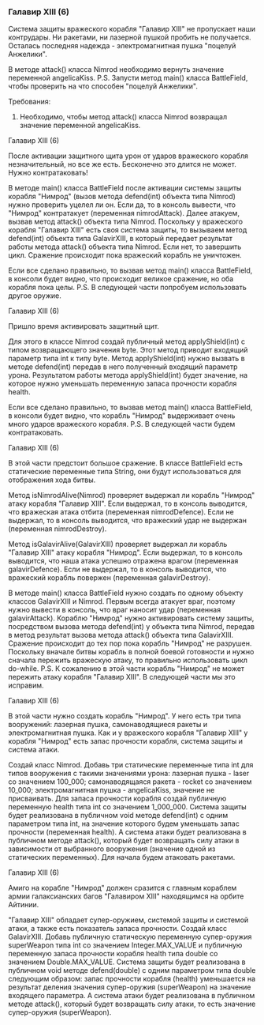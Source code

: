 
### Галавир XIII (6)

Система защиты вражеского корабля &quot;Галавир XIII&quot; не пропускает наши контрудары. Ни ракетами, ни лазерной пушкой пробить не получается.
Осталась последняя надежда - электромагнитная пушка &quot;поцелуй Анжелики&quot;.

В методе attack() класса Nimrod необходимо вернуть значение переменной angelicaKiss.
P.S.
Запусти метод main() класса BattleField, чтобы проверить на что способен &quot;поцелуй Анжелики&quot;.


Требования:
1.	Необходимо, чтобы метод attack() класса Nimrod возвращал значение переменной angelicaKiss.


Галавир XIII (6)

После активации защитного щита урон от ударов вражеского корабля незначительный, но все же есть. Бесконечно это длится не может.
Нужно контратаковать!

В методе main() класса BattleField после активации системы защиты корабля &quot;Нимрод&quot; (вызов метода defend(int) объекта типа Nimrod)
нужно проверить уцелел ли он.
Если да, то в консоль вывести, что &quot;Нимрод&quot; контратакует (переменная nimrodAttack).
Далее атакуем, вызвав метод attack() объекта типа Nimrod.
Поскольку у вражеского корабля &quot;Галавир XIII&quot; есть своя система защиты, то вызываем метод defend(int) объекта типа GalavirXIII, в который
передает результат работы метода attack() объекта типа Nimrod.
Если нет, то завершить цикл.
Сражение происходит пока вражеский корабль не уничтожен.

Если все сделано правильно, то вызвав метод main() класса BattleField, в консоли будет видно, что происходит великое сражение, но оба корабля
пока целы.
P.S.
В следующей части попробуем использовать другое оружие.



Галавир XIII (6)

Пришло время активировать защитный щит.

Для этого в классе Nimrod создай публичный метод applyShield(int) с типом возвращающего значения byte.
Этот метод приводит входящий параметр типа int к типу byte. Метод applyShield(int) нужно вызвать в методе
defend(int) передав в него полученный входящий параметр урона. Результатом работы метода applyShield(int) будет значение, на
которое нужно уменьшать переменную запаса прочности корабля health.

Если все сделано правильно, то вызвав метод main() класса BattleField, в консоли будет видно, что корабль &quot;Нимрод&quot; выдерживает
очень много ударов вражеского корабля.
P.S.
В следующей части будем контратаковать.



Галавир XIII (6)

В этой части предстоит большое сражение. В классе BattleField есть статические переменные типа String, они будут использоваться
для отображения хода битвы.

Метод isNimrodAlive(Nimrod) проверяет выдержал ли корабль &quot;Нимрод&quot; атаку корабля &quot;Галавир XIII&quot;.
Если выдержал, то в консоль выводится, что вражеская атака отбита (переменная nimrodDefence).
Если не выдержал, то в консоль выводится, что вражеский удар не выдержан (переменная nimrodDestroy).

Метод isGalavirAlive(GalavirXIII) проверяет выдержал ли корабль &quot;Галавир XIII&quot; атаку корабля &quot;Нимрод&quot;.
Если выдержал, то в консоль выводится, что наша атака успешно отражена врагом (переменная galavirDefence).
Если не выдержал, то в консоль выводится, что вражеский корабль повержен (переменная galavirDestroy).

В методе main() класса BattleField нужно создать по одному объекту классов GalavirXIII и Nimrod.
Первым всегда атакует враг, поэтому нужно вывести в консоль, что враг наносит удар (переменная galavirAttack).
Кораблю &quot;Нимрод&quot; нужно активировать систему защиты, посредством вызова метода defend(int) у объекта типа Nimrod, передав в метод
результат вызова метода attack() объекта типа GalavirXIII.
Сражение происходит до тех пор пока корабль &quot;Нимрод&quot; не разрушен.
Поскольку вначале битвы корабль в полной боевой готовности и нужно сначала пережить вражескую атаку, то правильно использовать
цикл do-while.
P.S.
К сожалению в этой части корабль &quot;Нимрод&quot; не может пережить атаку корабля &quot;Галавир XIII&quot;.
В следующей части мы это исправим.



Галавир XIII (6)

В этой части нужно создать корабль &quot;Нимрод&quot;.
У него есть три типа вооружений: лазерная пушка, самонаводящиеся ракеты и электромагнитная пушка.
Как и у вражеского корабля &quot;Галавир XIII&quot; у корабля &quot;Нимрод&quot; есть запас прочности корабля, система защиты и система атаки.

Создай класс Nimrod. Добавь три статические переменные типа int для типов вооружения с такими значениями урона:
лазерная пушка - laser со значением 100_000;
самонаводящаяся ракета - rocket со значением 10_000;
электромагнитная пушка - angelicaKiss, значение не присваивать.
Для запаса прочности корабля создай публичную переменную health типа int со значением 1_000_000.
Система защиты будет реализована в публичном void методе defend(int) с одним параметром типа int,
на значение которого будем уменьшать запас прочности (переменная health).
А система атаки будет реализована в публичном методе attack(), который будет возвращать силу атаки
в зависимости от выбранного вооружения (значение одной из статических переменных). Для начала будем атаковать ракетами.



Галавир XIII (6)

Амиго на корабле &quot;Нимрод&quot; должен сразится с главным кораблем армии галаксианских багов &quot;Галавиром XIII&quot; находящимся на орбите Айтинии.

&quot;Галавир XIII&quot; обладает супер-оружием, системой защиты и системой атаки, а также есть показатель запаса прочности.
Создай класс GalavirXIII. Добавь публичную статическую переменную супер-оружия superWeapon типа int со значением Integer.MAX_VALUE и
публичную переменную запаса прочности корабля health типа double со значением Double.MAX_VALUE.
Система защиты будет реализована в публичном void методе defend(double) с одним параметром типа double следующим образом:
запас прочности корабля (health) уменьшается на результат деления значения супер-оружия (superWeapon) на значение входящего параметра.
А система атаки будет реализована в публичном методе attack(), который будет возвращать силу атаки, то есть значение супер-оружия (superWeapon).



